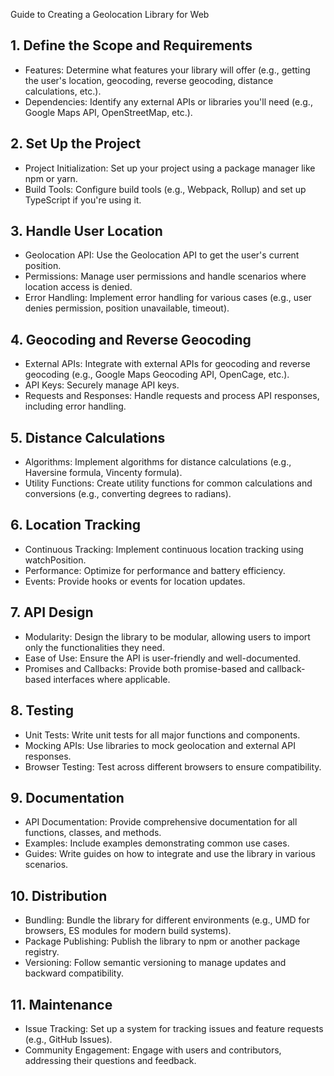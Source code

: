 Guide to Creating a Geolocation Library for Web

## 1. Define the Scope and Requirements

- Features: Determine what features your library will offer (e.g., getting the user's location, geocoding, reverse geocoding, distance calculations, etc.).
- Dependencies: Identify any external APIs or libraries you'll need (e.g., Google Maps API, OpenStreetMap, etc.).

## 2. Set Up the Project

- Project Initialization: Set up your project using a package manager like npm or yarn.
- Build Tools: Configure build tools (e.g., Webpack, Rollup) and set up TypeScript if you're using it.

## 3. Handle User Location

- Geolocation API: Use the Geolocation API to get the user's current position.
- Permissions: Manage user permissions and handle scenarios where location access is denied.
- Error Handling: Implement error handling for various cases (e.g., user denies permission, position unavailable, timeout).

## 4. Geocoding and Reverse Geocoding

- External APIs: Integrate with external APIs for geocoding and reverse geocoding (e.g., Google Maps Geocoding API, OpenCage, etc.).
- API Keys: Securely manage API keys.
- Requests and Responses: Handle requests and process API responses, including error handling.

## 5. Distance Calculations

- Algorithms: Implement algorithms for distance calculations (e.g., Haversine formula, Vincenty formula).
- Utility Functions: Create utility functions for common calculations and conversions (e.g., converting degrees to radians).

## 6. Location Tracking

- Continuous Tracking: Implement continuous location tracking using watchPosition.
- Performance: Optimize for performance and battery efficiency.
- Events: Provide hooks or events for location updates.

## 7. API Design

- Modularity: Design the library to be modular, allowing users to import only the functionalities they need.
- Ease of Use: Ensure the API is user-friendly and well-documented.
- Promises and Callbacks: Provide both promise-based and callback-based interfaces where applicable.

## 8. Testing

- Unit Tests: Write unit tests for all major functions and components.
- Mocking APIs: Use libraries to mock geolocation and external API responses.
- Browser Testing: Test across different browsers to ensure compatibility.

## 9. Documentation

- API Documentation: Provide comprehensive documentation for all functions, classes, and methods.
- Examples: Include examples demonstrating common use cases.
- Guides: Write guides on how to integrate and use the library in various scenarios.

## 10. Distribution

- Bundling: Bundle the library for different environments (e.g., UMD for browsers, ES modules for modern build systems).
- Package Publishing: Publish the library to npm or another package registry.
- Versioning: Follow semantic versioning to manage updates and backward compatibility.

## 11. Maintenance

- Issue Tracking: Set up a system for tracking issues and feature requests (e.g., GitHub Issues).
- Community Engagement: Engage with users and contributors, addressing their questions and feedback.

